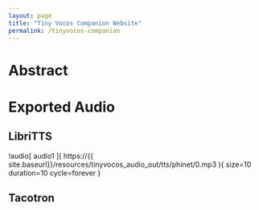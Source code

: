 ```yaml
---
layout: page
title: "Tiny Vocos Companion Website"
permalink: /tinyvocos-companion
---
```


# Abstract

# Exported Audio

## LibriTTS
!audio[ audio1 ]( https://{{ site.baseurl}}/resources/tinyvocos_audio_out/tts/phinet/0.mp3 ){ size=10 duration=10 cycle=forever }
## Tacotron
